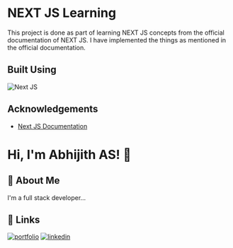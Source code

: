 # NEXT JS Learning

This project is done as part of learning NEXT JS concepts from the official documentation of NEXT JS. I have implemented the things as mentioned in the official documentation.

## Built Using

![Next JS](https://img.shields.io/badge/Next-black?style=for-the-badge&logo=next.js&logoColor=white)

## Acknowledgements

- [Next JS Documentation](https://nextjs.org/learn/foundations/about-nextjs?utm_source=next-site&utm_medium=homepage-cta&utm_campaign=next-website)

# Hi, I'm Abhijith AS! 👋

## 🚀 About Me

I'm a full stack developer...

## 🔗 Links

[![portfolio](https://img.shields.io/badge/my_portfolio-000?style=for-the-badge&logo=ko-fi&logoColor=white)](https://abhijith2213.github.io/personal-website/)
[![linkedin](https://img.shields.io/badge/linkedin-0A66C2?style=for-the-badge&logo=linkedin&logoColor=white)](https://www.linkedin.com/in/abhijith-a-s)
